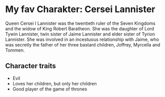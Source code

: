# My fav Charakter: Cersei Lannister

Queen Cersei I Lannister was the twentieth ruler of the Seven Kingdoms and the widow of King Robert Baratheon. She was the daughter of Lord Tywin Lannister, twin sister of Jaime Lannister and elder sister of Tyrion Lannister. She was involved in an incestuous relationship with Jaime, who was secretly the father of her three bastard children, Joffrey, Myrcella and Tommen.

## Character traits
* Evil
* Loves her children, but only her children
* Good player of the game of thrones